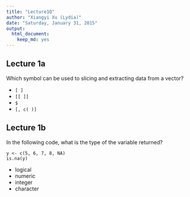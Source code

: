 ```yaml
---
title: "Lecture1Q"
author: "Xiangyi Xu (Lydia)"
date: "Saturday, January 31, 2015"
output:
  html_document:
    keep_md: yes
---
```



## Lecture 1a

Which symbol can be used to slicing and extracting data from a vector?

* `[ ]`
* `[[ ]]`
* `$`
* `[, c( )]`

## Lecture 1b

In the following code, what is the type of the variable returned?
```
y <- c(5, 6, 7, 8, NA)
is.na(y)
```

* logical
* numeric
* integer
* character





